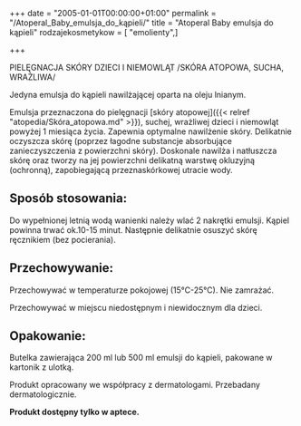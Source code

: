 +++
date = "2005-01-01T00:00:00+01:00"
permalink = "/Atoperal_Baby_emulsja_do_kąpieli/"
title = "Atoperal Baby emulsja do kąpieli"
rodzajekosmetykow = [ "emolienty",]

+++

PIELĘGNACJA SKÓRY DZIECI I NIEMOWLĄT /SKÓRA ATOPOWA, SUCHA, WRAŻLIWA/

Jedyna emulsja do kąpieli nawilżającej oparta na oleju lnianym.

Emulsja przeznaczona do pielęgnacji [skóry atopowej]({{< relref "atopedia/Skóra_atopowa.md" >}}), suchej, wrażliwej dzieci i niemowląt powyżej 1 miesiąca życia. Zapewnia optymalne nawilżenie skóry. Delikatnie oczyszcza skórę (poprzez łagodne substancje absorbujące zanieczyszczenia z powierzchni skóry). Doskonale nawilża i natłuszcza skórę oraz tworzy na jej powierzchni delikatną warstwę okluzyjną (ochronną), zapobiegającą przeznaskórkowej utracie wody.

Sposób stosowania:
------------------

Do wypełnionej letnią wodą wanienki należy wlać 2 nakrętki emulsji. Kąpiel powinna trwać ok.10-15 minut. Następnie delikatnie osuszyć skórę ręcznikiem (bez pocierania).

Przechowywanie:
---------------

Przechowywać w temperaturze pokojowej (15°C-25°C). Nie zamrażać.

Przechowywać w miejscu niedostępnym i niewidocznym dla dzieci.

Opakowanie:
-----------

Butelka zawierająca 200 ml lub 500 ml emulsji do kąpieli, pakowane w kartonik z ulotką.

Produkt opracowany we współpracy z dermatologami. Przebadany dermatologicznie.

**Produkt dostępny tylko w aptece.**
